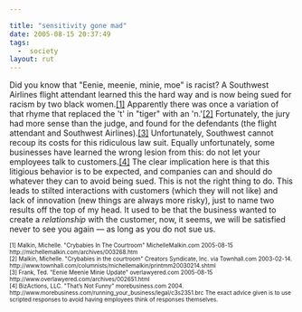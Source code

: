 ```yaml
---

title: "sensitivity gone mad"
date: 2005-08-15 20:37:49
tags:
  -  society
layout: rut
---
```


<p>Did you know that "Eenie, meenie, minie, moe" is racist? A Southwest Airlines flight attendant learned this the hard way and is now being sued for racism by two black women.<a href="http://michellemalkin.com/archives/003268.htm">[1]</a> Apparently there was once a variation of that rhyme that replaced the 't' in "tiger" with an 'n.'<a href="http://www.townhall.com/columnists/michellemalkin/printmm20030214.shtml">[2]</a> Fortunately, the jury had more sense than the judge, and found for the defendants (the flight attendant and Southwest Airlines).<a href="http://www.overlawyered.com/archives/002651.html">[3]</a> Unfortunately, Southwest cannot recoup its costs for this ridiculous law suit.  Equally unfortunately, some businesses have learned the wrong lesion from this: do not let your employees talk to customers.<a href="http://www.morebusiness.com/running_your_business/legal/c3s2351.brc">[4]</a> The clear implication here is that this litigious behavior is to be expected, and companies can and should do whatever they can to avoid being sued.  This is not the right thing to do.  This leads to stilted interactions with customers (which they will not like) and lack of innovation (new things are always more risky), just to name two results off the top of my head.  It used to be that the business wanted to create a <i>relationship</i> with the customer, now, it seems, we will be satisfied never to see you again &mdash; as long as you do not sue us.</p>  <font size="-2"> [1] Malkin, Michelle.  "Crybabies In The Courtroom" MichelleMalkin.com 2005-08-15 http://michellemalkin.com/archives/003268.htm <br  /> [2] Malkin, Michelle.  "Crybabies in the courtroom" Creators Syndicate, Inc. via Townhall.com 2003-02-14. http://www.townhall.com/columnists/michellemalkin/printmm20030214.shtml <br  /> [3] Frank, Ted.  "Eenie Meenie Minie Update" overlawyered.com 2005-08-15 http://www.overlawyered.com/archives/002651.html <br  /> [4] BizActions, LLC.  "That’s Not Funny" morebusiness.com 2004. http://www.morebusiness.com/running_your_business/legal/c3s2351.brc The exact advice given is to use scripted responses to avoid having employees think of responses themselves.  </font>

